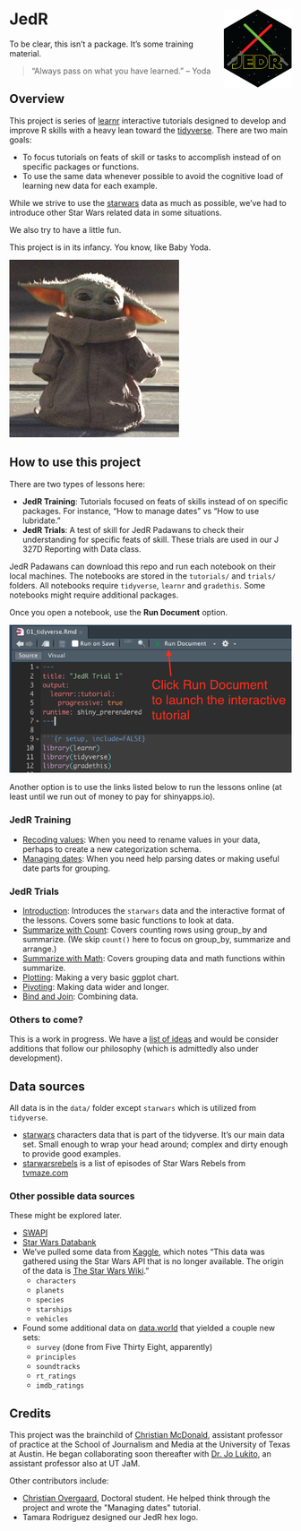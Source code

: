 # JedR <img src='images/jedr_hex_800.png' align="right" height="139" />

To be clear, this isn’t a package. It’s some training material.

> “Always pass on what you have learned.” – Yoda

## Overview

This project is series of [learnr](https://rstudio.github.io/learnr/)
interactive tutorials designed to develop and improve R skills with a
heavy lean toward the [tidyverse](https://www.tidyverse.org/). There are
two main goals:

- To focus tutorials on feats of skill or tasks to accomplish instead of
  on specific packages or functions.
- To use the same data whenever possible to avoid the cognitive load of
  learning new data for each example.

While we strive to use the
[starwars](https://dplyr.tidyverse.org/reference/starwars.html) data as
much as possible, we’ve had to introduce other Star Wars related data in
some situations.

We also try to have a little fun.

This project is in its infancy. You know, like Baby Yoda.

![Grogu](images/baby_yoda.jpeg)

## How to use this project

There are two types of lessons here:

- **JedR Training**: Tutorials focused on feats of skills instead of on
  specific packages. For instance, “How to manage dates” vs “How to use
  lubridate.”
- **JedR Trials**: A test of skill for JedR Padawans to check their
  understanding for specific feats of skill. These trials are used in
  our J 327D Reporting with Data class.

JedR Padawans can download this repo and run each notebook on their
local machines. The notebooks are stored in the `tutorials/` and
`trials/` folders. All notebooks require `tidyverse`, `learnr` and
`gradethis`. Some notebooks might require additional packages.

Once you open a notebook, use the **Run Document** option.

![Run Document](images/run-document.png)

Another option is to use the links listed below to run the lessons
online (at least until we run out of money to pay for shinyapps.io).

### JedR Training

- [Recoding values](https://utdata.shinyapps.io/jedr-categorization/):
  When you need to rename values in your data, perhaps to create a new
  categorization schema.
- [Managing dates](https://utdata.shinyapps.io/jedr-manage-dates/): When
  you need help parsing dates or making useful date parts for grouping.

### JedR Trials

- [Introduction](https://utdata.shinyapps.io/jedr-trial-01-intro/):
  Introduces the `starwars` data and the interactive format of the
  lessons. Covers some basic functions to look at data.
- [Summarize with
  Count](https://utdata.shinyapps.io/jedr-trial-02-count/): Covers
  counting rows using group_by and summarize. (We skip `count()` here to
  focus on group_by, summarize and arrange.)
- [Summarize with Math](https://utdata.shinyapps.io/jedr-trial-03-sum/):
  Covers grouping data and math functions within summarize.
- [Plotting](https://utdata.shinyapps.io/jedr-trial-04-plot/): Making a
  very basic ggplot chart.
- [Pivoting](https://utdata.shinyapps.io/jedr-trial-05-pivot/): Making
  data wider and longer.
- [Bind and Join](https://utdata.shinyapps.io/jedr-trial-06-bind/):
  Combining data.

### Others to come?

This is a work in progress. We have a [list of
ideas](https://github.com/utdata/jedr-academy/issues/2) and would be
consider additions that follow our philosophy (which is admittedly also
under development).

## Data sources

All data is in the `data/` folder except `starwars` which is utilized
from `tidyverse`.

- [starwars](https://dplyr.tidyverse.org/reference/starwars.html)
  characters data that is part of the tidyverse. It’s our main data set.
  Small enough to wrap your head around; complex and dirty enough to
  provide good examples.
- [starwarsrebels](data/starwarsrebels.csv) is a list of episodes of
  Star Wars Rebels from
  [tvmaze.com](https://www.tvmaze.com/shows/117/star-wars-rebels/episodes)

### Other possible data sources

These might be explored later.

- [SWAPI](https://swapi.dev/)
- [Star Wars Databank](https://www.starwars.com/databank)
- We’ve pulled some data from
  [Kaggle](https://www.kaggle.com/jsphyg/star-wars), which notes “This
  data was gathered using the Star Wars API that is no longer available.
  The origin of the data is [The Star Wars
  Wiki](https://starwars.fandom.com/wiki).”
  - `characters`
  - `planets`
  - `species`
  - `starships`
  - `vehicles`
- Found some additional data on
  [data.world](https://data.world/datafam-con/may-2022-star-wars/workspace/data-dictionary)
  that yielded a couple new sets:
  - `survey` (done from Five Thirty Eight, apparently)
  - `principles`
  - `soundtracks`
  - `rt_ratings`
  - `imdb_ratings`

## Credits

This project was the brainchild of [Christian
McDonald](https://journalism.utexas.edu/faculty/christian-mcdonald),
assistant professor of practice at the School of Journalism and Media at
the University of Texas at Austin. He began collaborating soon
thereafter with [Dr. Jo
Lukito](https://journalism.utexas.edu/faculty/jo-lukito), an assistant
professor also at UT JaM.

Other contributors include:

- [Christian
  Overgaard](https://journalism.utexas.edu/graduate/profiles/doctoral/christian-staal-bruun-overgaard),
  Doctoral student. He helped think through the project and wrote the "Managing dates" tutorial.
- Tamara Rodriguez designed our JedR hex logo.
